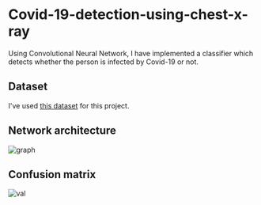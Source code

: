 # Covid-19-detection-using-chest-x-ray
Using Convolutional Neural Network, I have implemented a classifier which detects whether the person is infected by Covid-19 or not.
## Dataset
I've used [this dataset](https://github.com/RishitToteja/Chext-X-ray-Images-Data-Set) for this project.
## Network architecture
![graph](https://user-images.githubusercontent.com/78879447/197582168-3ebf0075-dd7c-4e9c-b15f-32af8d84da37.png)

## Confusion matrix
![val](https://user-images.githubusercontent.com/78879447/197580882-dbff3c6e-4a32-40da-8cdb-a7d1f198c925.png)


